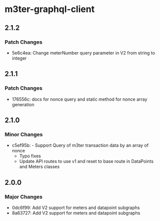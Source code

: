 # m3ter-graphql-client

## 2.1.2

### Patch Changes

- 5e6c4ea: Change meterNumber query parameter in V2 from string to integer

## 2.1.1

### Patch Changes

- 176556c: docs for nonce query and static method for nonce array generation

## 2.1.0

### Minor Changes

- c5ef95b: - Support Query of m3ter transaction data by an array of nonce
  - Typo fixes
  - Update API routes to use v1 and reset to base route in DataPoints and Meters classes

## 2.0.0

### Major Changes

- 0dc6f99: Add V2 support for meters and datapoint subgraphs
- 8a63727: Add V2 support for meters and datapoint subgraphs
